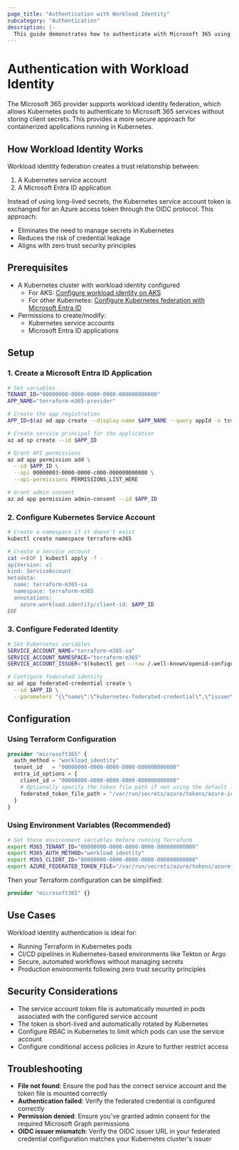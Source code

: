 ```yaml
---
page_title: "Authentication with Workload Identity"
subcategory: "Authentication"
description: |-
  This guide demonstrates how to authenticate with Microsoft 365 using workload identity federation for Kubernetes.
---
```


# Authentication with Workload Identity

The Microsoft 365 provider supports workload identity federation, which allows Kubernetes pods to authenticate to Microsoft 365 services without storing client secrets. This provides a more secure approach for containerized applications running in Kubernetes.

## How Workload Identity Works

Workload identity federation creates a trust relationship between:
1. A Kubernetes service account
2. A Microsoft Entra ID application

Instead of using long-lived secrets, the Kubernetes service account token is exchanged for an Azure access token through the OIDC protocol. This approach:
- Eliminates the need to manage secrets in Kubernetes
- Reduces the risk of credential leakage
- Aligns with zero trust security principles

## Prerequisites

- A Kubernetes cluster with workload identity configured
  - For AKS: [Configure workload identity on AKS](https://learn.microsoft.com/en-us/azure/aks/workload-identity-overview)
  - For other Kubernetes: [Configure Kubernetes federation with Microsoft Entra ID](https://learn.microsoft.com/en-us/azure/active-directory/develop/workload-identity-federation-create-trust-kubernetes)
- Permissions to create/modify:
  - Kubernetes service accounts
  - Microsoft Entra ID applications

## Setup

### 1. Create a Microsoft Entra ID Application

```bash
# Set variables
TENANT_ID="00000000-0000-0000-0000-000000000000"
APP_NAME="terraform-m365-provider"

# Create the app registration
APP_ID=$(az ad app create --display-name $APP_NAME --query appId -o tsv)

# Create service principal for the application
az ad sp create --id $APP_ID

# Grant API permissions
az ad app permission add \
  --id $APP_ID \
  --api 00000003-0000-0000-c000-000000000000 \
  --api-permissions PERMISSIONS_LIST_HERE

# Grant admin consent
az ad app permission admin-consent --id $APP_ID
```

### 2. Configure Kubernetes Service Account

```bash
# Create a namespace if it doesn't exist
kubectl create namespace terraform-m365

# Create a service account
cat <<EOF | kubectl apply -f -
apiVersion: v1
kind: ServiceAccount
metadata:
  name: terraform-m365-sa
  namespace: terraform-m365
  annotations:
    azure.workload.identity/client-id: $APP_ID
EOF
```

### 3. Configure Federated Identity

```bash
# Set Kubernetes variables
SERVICE_ACCOUNT_NAME="terraform-m365-sa"
SERVICE_ACCOUNT_NAMESPACE="terraform-m365"
SERVICE_ACCOUNT_ISSUER="$(kubectl get --raw /.well-known/openid-configuration | jq -r '.issuer')"

# Configure federated identity
az ad app federated-credential create \
  --id $APP_ID \
  --parameters "{\"name\":\"kubernetes-federated-credential\",\"issuer\":\"$SERVICE_ACCOUNT_ISSUER\",\"subject\":\"system:serviceaccount:$SERVICE_ACCOUNT_NAMESPACE:$SERVICE_ACCOUNT_NAME\",\"description\":\"Kubernetes service account federated credential\",\"audiences\":[\"api://AzureADTokenExchange\"]}"
```

## Configuration

### Using Terraform Configuration

```terraform
provider "microsoft365" {
  auth_method = "workload_identity"
  tenant_id   = "00000000-0000-0000-0000-000000000000"
  entra_id_options = {
    client_id = "00000000-0000-0000-0000-000000000000"
    # Optionally specify the token file path if not using the default location
    federated_token_file_path = "/var/run/secrets/azure/tokens/azure-identity-token"
  }
}
```

### Using Environment Variables (Recommended)

```bash
# Set these environment variables before running Terraform
export M365_TENANT_ID="00000000-0000-0000-0000-000000000000"
export M365_AUTH_METHOD="workload_identity"
export M365_CLIENT_ID="00000000-0000-0000-0000-000000000000"
export AZURE_FEDERATED_TOKEN_FILE="/var/run/secrets/azure/tokens/azure-identity-token"
```

Then your Terraform configuration can be simplified:

```terraform
provider "microsoft365" {}
```

## Use Cases

Workload identity authentication is ideal for:

- Running Terraform in Kubernetes pods
- CI/CD pipelines in Kubernetes-based environments like Tekton or Argo
- Secure, automated workflows without managing secrets
- Production environments following zero trust security principles

## Security Considerations

- The service account token file is automatically mounted in pods associated with the configured service account
- The token is short-lived and automatically rotated by Kubernetes
- Configure RBAC in Kubernetes to limit which pods can use the service account
- Configure conditional access policies in Azure to further restrict access

## Troubleshooting

- **File not found**: Ensure the pod has the correct service account and the token file is mounted correctly
- **Authentication failed**: Verify the federated credential is configured correctly
- **Permission denied**: Ensure you've granted admin consent for the required Microsoft Graph permissions
- **OIDC issuer mismatch**: Verify the OIDC issuer URL in your federated credential configuration matches your Kubernetes cluster's issuer
